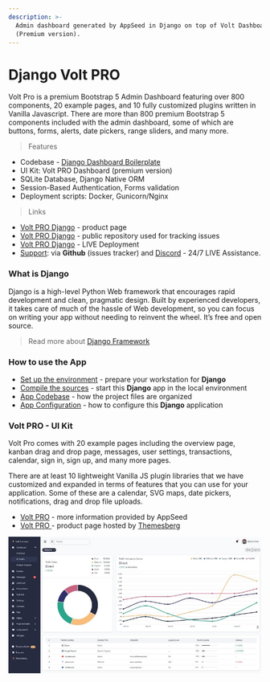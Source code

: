 ```yaml
---
description: >-
  Admin dashboard generated by AppSeed in Django on top of Volt Dashboard
  (Premium version).
---
```


# Django Volt PRO

Volt Pro is a premium Bootstrap 5 Admin Dashboard featuring over 800 components, 20 example pages, and 10 fully customized plugins written in Vanilla Javascript. There are more than 800 premium Bootstrap 5 components included with the admin dashboard, some of which are buttons, forms, alerts, date pickers, range sliders, and many more. &#x20;

> Features

* Codebase - [Django Dashboard Boilerplate](../../boilerplate-code/django-dashboard.md)
* UI Kit: Volt PRO Dashboard (premium version) &#x20;
* SQLite Database, Django Native ORM
* Session-Based Authentication, Forms validation
* Deployment scripts: Docker, Gunicorn/Nginx&#x20;

> Links&#x20;

* [Volt PRO Django](https://appseed.us/admin-dashboards/django-dashboard-volt-pro) - product page
* [Volt PRO Django](https://github.com/app-generator/django-dashboard-volt-pro) - public repository used for tracking issues
* [Volt PRO Django](https://django-volt-pro.appseed-srv1.com) - LIVE Deployment
* [Support](https://appseed.us/support):  via **Github** (issues tracker) and [Discord](https://discord.gg/fZC6hup) - 24/7 LIVE Assistance.&#x20;

###

### What is Django

Django is a high-level Python Web framework that encourages rapid development and clean, pragmatic design. Built by experienced developers, it takes care of much of the hassle of Web development, so you can focus on writing your app without needing to reinvent the wheel. It’s free and open source.

> Read more about [Django Framework](../../content/what-is/django.md)



### How to use the App

* [Set up the environment](../../boilerplate-code/django-dashboard.md#environment-1) - prepare your workstation for **Django**
* [Compile the sources](../../boilerplate-code/django-dashboard.md#build-the-app-1) - start this **Django** app in the local environment
* [App Codebase](../../boilerplate-code/django-dashboard.md#app-codebase) - how the project files are organized
* [App Configuration](../../boilerplate-code/django-dashboard.md#app-configuration) - how to configure this **Django** application



### Volt PRO - UI Kit

Volt Pro comes with 20 example pages including the overview page, kanban drag and drop page, messages, user settings, transactions, calendar, sign in, sign up, and many more pages.&#x20;

There are at least 10 lightweight Vanilla JS plugin libraries that we have customized and expanded in terms of features that you can use for your application. Some of these are a calendar, SVG maps, date pickers, notifications, drag and drop file uploads.&#x20;

* [Volt PRO](../../content/bootstrap-template/volt-dashboard-pro.md) - more information provided by AppSeed
* [Volt PRO ](https://themesberg.com/product/admin-dashboard/volt-premium-bootstrap-5-dashboard)- product page hosted by [Themesberg](../../content/partners/themesberg.md)

![Volt PRO - Premium Dashboard Template.](../../.gitbook/assets/docs-volt-pro-screen.jpg)
